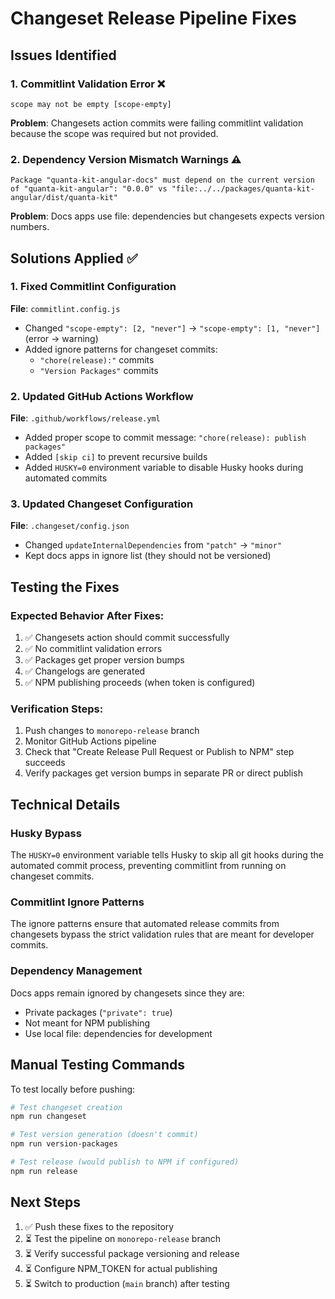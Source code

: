 # Changeset Release Pipeline Fixes

## Issues Identified

### 1. Commitlint Validation Error ❌
```
scope may not be empty [scope-empty]
```
**Problem**: Changesets action commits were failing commitlint validation because the scope was required but not provided.

### 2. Dependency Version Mismatch Warnings ⚠️
```
Package "quanta-kit-angular-docs" must depend on the current version of "quanta-kit-angular": "0.0.0" vs "file:../../packages/quanta-kit-angular/dist/quanta-kit"
```
**Problem**: Docs apps use file: dependencies but changesets expects version numbers.

## Solutions Applied ✅

### 1. Fixed Commitlint Configuration
**File**: `commitlint.config.js`
- Changed `"scope-empty": [2, "never"]` → `"scope-empty": [1, "never"]` (error → warning)
- Added ignore patterns for changeset commits:
  - `"chore(release):"` commits
  - `"Version Packages"` commits

### 2. Updated GitHub Actions Workflow
**File**: `.github/workflows/release.yml`
- Added proper scope to commit message: `"chore(release): publish packages"`
- Added `[skip ci]` to prevent recursive builds
- Added `HUSKY=0` environment variable to disable Husky hooks during automated commits

### 3. Updated Changeset Configuration
**File**: `.changeset/config.json`
- Changed `updateInternalDependencies` from `"patch"` → `"minor"`
- Kept docs apps in ignore list (they should not be versioned)

## Testing the Fixes

### Expected Behavior After Fixes:
1. ✅ Changesets action should commit successfully
2. ✅ No commitlint validation errors
3. ✅ Packages get proper version bumps
4. ✅ Changelogs are generated
5. ✅ NPM publishing proceeds (when token is configured)

### Verification Steps:
1. Push changes to `monorepo-release` branch
2. Monitor GitHub Actions pipeline
3. Check that "Create Release Pull Request or Publish to NPM" step succeeds
4. Verify packages get version bumps in separate PR or direct publish

## Technical Details

### Husky Bypass
The `HUSKY=0` environment variable tells Husky to skip all git hooks during the automated commit process, preventing commitlint from running on changeset commits.

### Commitlint Ignore Patterns
The ignore patterns ensure that automated release commits from changesets bypass the strict validation rules that are meant for developer commits.

### Dependency Management
Docs apps remain ignored by changesets since they are:
- Private packages (`"private": true`)
- Not meant for NPM publishing
- Use local file: dependencies for development

## Manual Testing Commands

To test locally before pushing:
```bash
# Test changeset creation
npm run changeset

# Test version generation (doesn't commit)
npm run version-packages

# Test release (would publish to NPM if configured)
npm run release
```

## Next Steps

1. ✅ Push these fixes to the repository
2. ⏳ Test the pipeline on `monorepo-release` branch
3. ⏳ Verify successful package versioning and release
4. ⏳ Configure NPM_TOKEN for actual publishing
5. ⏳ Switch to production (`main` branch) after testing
